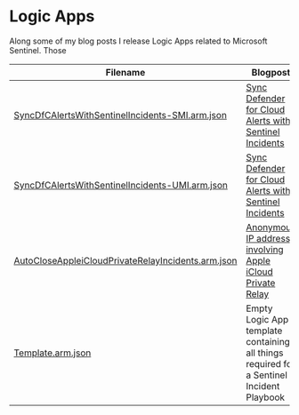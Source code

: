 # Logic Apps

Along some of my blog posts I release Logic Apps related to Microsoft Sentinel. Those 

| Filename                                                                                                   | Blogpost                                                                                                                                                       |
| ---------------------------------------------------------------------------------------------------------- | -------------------------------------------------------------------------------------------------------------------------------------------------------------- |
| [SyncDfCAlertsWithSentinelIncidents-SMI.arm.json](./SyncDfCAlertsWithSentinelIncidents-SMI.arm.json)       | [Sync Defender for Cloud Alerts with Sentinel Incidents](https://cloudbrothers.info/en/sync-defender-cloud-alerts-sentinel-incidents/#system-managed-identity) |
| [SyncDfCAlertsWithSentinelIncidents-UMI.arm.json](./SyncDfCAlertsWithSentinelIncidents-UMI.arm.json)       | [Sync Defender for Cloud Alerts with Sentinel Incidents](https://cloudbrothers.info/en/sync-defender-cloud-alerts-sentinel-incidents/#user-managed-identity)   |
| [AutoCloseAppleiCloudPrivateRelayIncidents.arm.json](./AutoCloseAppleiCloudPrivateRelayIncidents.arm.json) | [Anonymous IP address involving Apple iCloud Private Relay](https://cloudbrothers.info/en/anonymous-ip-address-involving-apple-icloud-private-relay/)          |
| [Template.arm.json](./Template.arm.json)                                                                   | Empty Logic App template containing all things required for a Sentinel Incident Playbook                                                                       |
